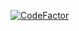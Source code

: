 [![CodeFactor](https://www.codefactor.io/repository/github/waleedcodes/react-gym_webiste/badge)](https://www.codefactor.io/repository/github/waleedcodes/react-gym_webiste)

